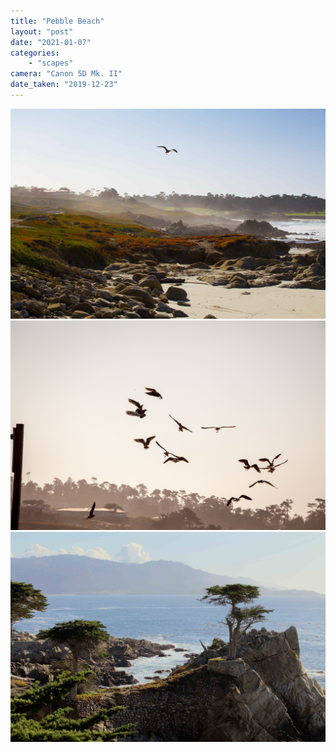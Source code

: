 ```yaml
---
title: "Pebble Beach"
layout: "post" 
date: "2021-01-07"
categories: 
    - "scapes"
camera: "Canon 5D Mk. II"
date_taken: "2019-12-23"
---
```


![pebblebeach1](/images/pebblebeach1.jpg)
![pebblebeach2](/images/pebblebeach2.jpg)
![pebblebeach3](/images/pebblebeach3.jpg)
